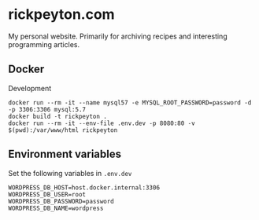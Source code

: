 # rickpeyton.com

My personal website. Primarily for archiving recipes and interesting programming articles.

## Docker

Development

```
docker run --rm -it --name mysql57 -e MYSQL_ROOT_PASSWORD=password -d -p 3306:3306 mysql:5.7
docker build -t rickpeyton .
docker run --rm -it --env-file .env.dev -p 8080:80 -v $(pwd):/var/www/html rickpeyton
```

## Environment variables

Set the following variables in `.env.dev`

```.env
WORDPRESS_DB_HOST=host.docker.internal:3306
WORDPRESS_DB_USER=root
WORDPRESS_DB_PASSWORD=password
WORDPRESS_DB_NAME=wordpress
```